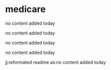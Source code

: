# medicare
no content added today

no content added today

no content added today

no content added today

jj:reformated readme
as:no content added today
